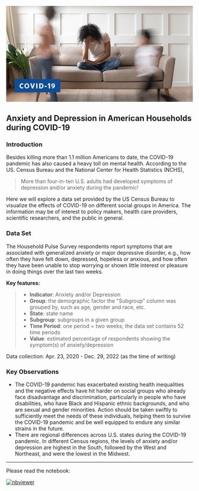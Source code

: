 ![](https://raw.githubusercontent.com/Benjamin2009/anxiety-depression-covid/main/anxiety-depression-covid-19.jpeg)

## Anxiety and Depression in American Households during COVID-19

### Introduction

Besides killing more than 1.1 million Americans to date, the COVID-19 pandemic has also caused a heavy toll on mental health. According to the US. Census Bureau and the National Center for Health Statistics (NCHS), 
> More than four-in-ten U.S. adults had developed symptoms of depression and/or anxiety during the pandemic!

Here we will explore a data set provided by the US Census Bureau to visualize the effects of COVID-19 on different social groups in America. The information may be of interest to policy makers, health care providers, scientific researchers, and the public in general.

### Data Set

The Household Pulse Survey respondents report symptoms that are associated with generalized anxiety or major depressive disorder, e.g., how often they have felt down, depressed, hopeless or anxious, and how often they have been unable to stop worrying or shown little interest or pleasure in doing things over the last two weeks. 

**Key features:** 
> * **Indicator**: Anxiety and/or Depression
> * **Group**: the demographic factor the "Subgroup" column was grouped by, such as age, gender and race, etc.
> * **State**: state name
> * **Subgroup**: subgroups in a given group
> * **Time Period**: one period = two weeks; the data set contains 52 time periods
> * **Value**: estimated percentage of respondents showing the symptom(s) of anxiety/depression

Data collection: Apr. 23, 2020 - Dec. 29, 2022 (as the time of writing)

### Key Observations

- The COVID-19 pandemic has exacerbated existing health inequalities and the negative effects have hit harder on social groups who already face disadvantage and discrimination, particularly in people who have disabilities, who have Black and Hispanic ethnic backgrounds, and who are sexual and gender minorities. Action should be taken swiftly to sufficiently meet the needs of these individuals, helping them to survive the COVID-19 pandemic and be well equipped to endure any similar strains in the future.
- There are regional differences across U.S. states during the COVID-19 pandemic. In different Census regions, the levels of anxiety and/or depression are highest in the South, followed by the West and Northeast, and were the lowest in the Midwest. 
---

Please read the notebook:

[![nbviewer](https://raw.githubusercontent.com/jupyter/design/master/logos/Badges/nbviewer_badge.svg)](https://nbviewer.org/github/Benjamin2009/anxiety-depression-covid/blob/main/Anxiety%20and%20Depression%20in%20American%20Households%20during%20COVID-19.ipynb)
